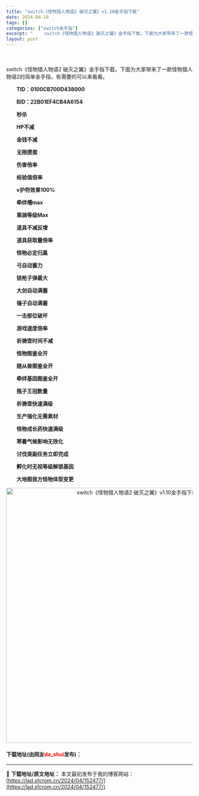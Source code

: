 ```yaml
---
title: "switch《怪物猎人物语2 破灭之翼》v1.10金手指下载"
date: 2024-04-10
tags: []
categories: ["switch金手指"]
excerpt: "　　 switch《怪物猎人物语2 破灭之翼》金手指下载，下面为大家带来了一款怪物猎人物语2的简单金手指，有需要的可以来看看。 　　TID：0100CB700D438000 　　BID：22B01EF4CB4A6154 　　秒杀 　　HP不减 　　金钱不减 　　无限摸蛋 　　伤害倍率 　　经验值倍率&hellip;"
layout: post
---
```


 <p>　　</p> <p>switch《怪物猎人物语2 破灭之翼》金手指下载，下面为大家带来了一款怪物猎人物语2的简单金手指，有需要的可以来看看。</p> <p>　　<strong>TID：0100CB700D438000</strong></p> <p><strong>　　BID：22B01EF4CB4A6154</strong></p> <p><strong>　　秒杀</strong></p> <p><strong>　　HP不减</strong></p> <p><strong>　　金钱不减</strong></p> <p><strong>　　无限摸蛋</strong></p> <p><strong>　　伤害倍率</strong></p> <p><strong>　　经验值倍率</strong></p> <p><strong>　　v护符效果100%</strong></p> <p><strong>　　牵绊槽max</strong></p> <p><strong>　　乘骑等级Max</strong></p> <p><strong>　　道具不减反增</strong></p> <p><strong>　　道具获取量倍率</strong></p> <p><strong>　　怪物必定归巢</strong></p> <p><strong>　　弓自动蓄力</strong></p> <p><strong>　　铳枪子弹最大</strong></p> <p><strong>　　大剑自动满蓄</strong></p> <p><strong>　　锤子自动满蓄</strong></p> <p><strong>　　一击部位破坏</strong></p> <p><strong>　　游戏速度倍率</strong></p> <p><strong>　　祈祷壶时间不减</strong></p> <p><strong>　　怪物图鉴全开</strong></p> <p><strong>　　随从兽图鉴全开</strong></p> <p><strong>　　牵绊基因图鉴全开</strong></p> <p><strong>　　瓶子王冠数量</strong></p> <p><strong>　　祈祷壶快速满级</strong></p> <p><strong>　　生产强化无需素材</strong></p> <p><strong>　　怪物成长药快速满级</strong></p> <p><strong>　　寒暑气候影响无效化</strong></p> <p><strong>　　讨伐类副任务立即完成</strong></p> <p><strong>　　孵化时无视等级解锁基因</strong></p> <p><strong>　　大地图我方怪物体型变更</strong></p> <p align="center"><img align="" border="0" src="https://lad.sfcrom.cn/wp-content/uploads/2024/04/20240410_6615d912321da.jpg" width="690" alt="switch《怪物猎人物语2 破灭之翼》v1.10金手指下载" /></p> <p><h4>下载地址(由网友<font color="red">da_shui</font>发布)：</h4></p> 

---
📖 **下载地址/原文地址：** 本文最初发布于我的博客网站：[https://lad.sfcrom.cn/2024/04/152477/](https://lad.sfcrom.cn/2024/04/152477/)
